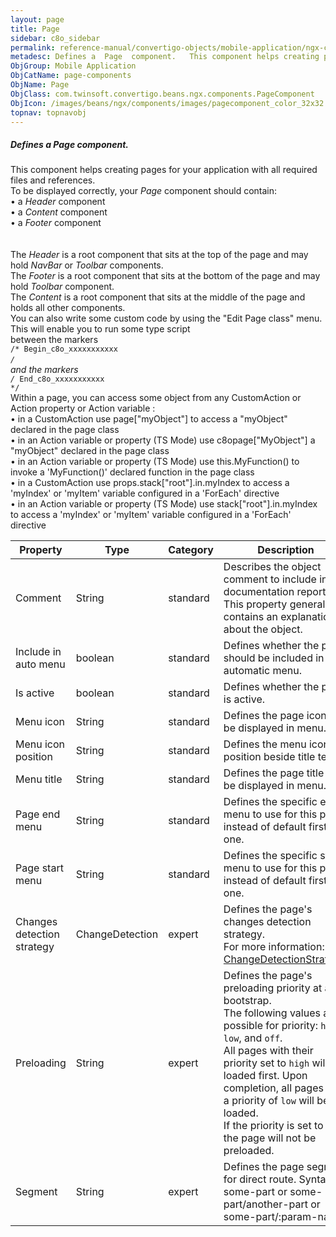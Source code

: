 ```yaml
---
layout: page
title: Page
sidebar: c8o_sidebar
permalink: reference-manual/convertigo-objects/mobile-application/ngx-components/page-components/page/
metadesc: Defines a  Page  component.   This component helps creating pages for your application with all required files and references. To be displayed correct
ObjGroup: Mobile Application
ObjCatName: page-components
ObjName: Page
ObjClass: com.twinsoft.convertigo.beans.ngx.components.PageComponent
ObjIcon: /images/beans/ngx/components/images/pagecomponent_color_32x32.png
topnav: topnavobj
---
```

##### Defines a <i>Page</i> component. 

This component helps creating pages for your application with all required files and references.<br/>To be displayed correctly, your <i>Page</i> component should contain:<br> • a <i>Header</i> component<br> • a <i>Content</i> component<br> • a <i>Footer</i> component<br/><br/><br>The <i>Header</i> is a root component that sits at the top of the page and may hold <i>NavBar</i> or <i>Toolbar</i> components.<br/>The <i>Footer</i> is a root component that sits at the bottom of the page and may hold <i>Toolbar</i> component.<br/>The <i>Content</i> is a root component that sits at the middle of the page and holds all other components.<br/>You can also write some custom code by using the "Edit Page class" menu.<br>This will enable you to run some type script<br>between the markers<br><code>/* Begin_c8o_xxxxxxxxxxx */</code><br>and the markers<br><code>/* End_c8o_xxxxxxxxxxx */</code><br/>  Within a page, you can access some object from any CustomAction or Action property or Action variable : <br> •  in a CustomAction use page["myObject"] to access a "myObject" declared in the page class <br> •  in an Action variable or property (TS Mode) use c8opage["MyObject"] a "myObject" declared in the page class <br> •  in an Action variable or property (TS Mode) use this.MyFunction() to invoke a 'MyFunction()' declared function in the page class <br> •  in a CustomAction use props.stack["root"].in.myIndex to access a 'myIndex' or 'myItem' variable configured in a 'ForEach' directive<br> •  in an Action variable or property (TS Mode) use stack["root"].in.myIndex to access a 'myIndex' or 'myItem' variable configured in a 'ForEach' directive<br/>

Property | Type | Category | Description
--- | --- | --- | ---
Comment | String | standard | Describes the object comment to include in the documentation report.<br/>This property generally contains an explanation about the object.
Include in auto menu | boolean | standard | Defines whether the page should be included in any automatic menu.<br/>
Is active | boolean | standard | Defines whether the page is active.<br/>
Menu icon | String | standard | Defines the page icon to be displayed in menu.<br/>
Menu icon position | String | standard | Defines the menu icon position beside title text.<br/>
Menu title | String | standard | Defines the page title to be displayed in menu.<br/>
Page end menu | String | standard | Defines the specific end menu to use for this page instead of default first one.<br/>
Page start menu | String | standard | Defines the specific start menu to use for this page instead of default first one.<br/>
Changes detection strategy | ChangeDetection | expert | Defines the page's changes detection strategy.<br/>For more information: <a href='https://angular.io/api/core/ChangeDetectionStrategy' target='_blank'>ChangeDetectionStrategy</a>.
Preloading | String | expert | Defines the page's preloading priority at app bootstrap.<br/>The following values are possible for priority: <code>high</code>, <code>low</code>, and <code>off</code>.<br/>All pages with their priority set to <code>high</code> will be loaded first. Upon completion, all pages with a priority of <code>low</code> will be loaded.<br/>If the priority is set to <code>off</code> the page will not be preloaded.
Segment | String | expert | Defines the page segment for direct route. Syntax: some-part or some-part/another-part or some-part/:param-name<br/>
